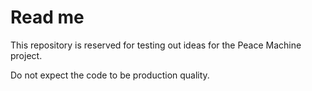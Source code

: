 # Read me

This repository is reserved for testing out ideas for the Peace Machine project.

Do not expect the code to be production quality.
